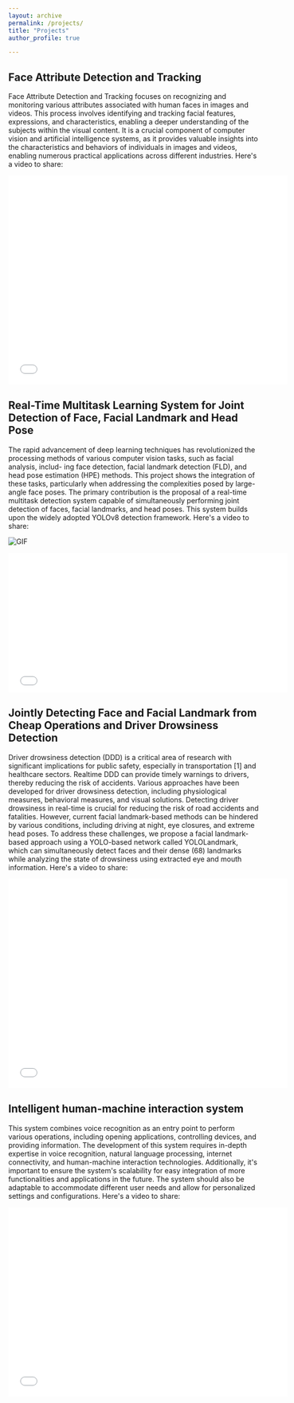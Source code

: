 ```yaml
---
layout: archive
permalink: /projects/
title: "Projects"
author_profile: true

---
```

## Face Attribute Detection and Tracking 
Face Attribute Detection and Tracking focuses on recognizing and monitoring various attributes associated with human faces in images and videos. This process involves identifying and tracking facial features, expressions, and characteristics, enabling a deeper understanding of the subjects within the visual content. It is a crucial component of computer vision and artificial intelligence systems, as it provides valuable insights into the characteristics and behaviors of individuals in images and videos, enabling numerous practical applications across different industries.
Here's a video to share:
<iframe src="//player.bilibili.com/player.html?aid=407628299&bvid=BV1bG41117ud&cid=1312266488&p=1"  width="560" height="420"  scrolling="no" border="0" frameborder="no" framespacing="0" allowfullscreen="true"> </iframe>

## Real-Time Multitask Learning System for Joint  Detection of Face, Facial Landmark  and Head Pose
The rapid advancement of deep learning techniques has revolutionized the processing methods of various computer vision tasks, such as facial analysis, includ-
ing face detection, facial landmark detection (FLD), and head pose estimation (HPE) methods. This project shows the integration of these tasks, particularly when addressing the complexities posed by large-angle face poses. The primary contribution is the proposal of a real-time multitask detection system capable of simultaneously performing joint detection of faces, facial landmarks, and head poses. This system builds upon the widely adopted YOLOv8 detection framework. Here's a video to share:

![GIF](https://github.com/qingtianwu/qingtianwu.github.io/blob/master/_data/headpose.gif)

<iframe src="//player.bilibili.com/player.html?aid=790133335&bvid=BV1xy4y1w7nY&cid=1312248844&p=1" width="560" height="280"  scrolling="no" border="0" frameborder="no" framespacing="0" allowfullscreen="true"> </iframe>

## Jointly Detecting Face and Facial Landmark from Cheap Operations and Driver Drowsiness Detection
Driver drowsiness detection (DDD) is a critical area of research with significant implications for public safety, especially in transportation [1] and healthcare sectors. Realtime DDD can provide timely warnings to drivers, thereby reducing the risk of accidents. Various approaches have been developed for driver drowsiness detection, including physiological measures, behavioral measures, and visual solutions. Detecting driver drowsiness in real-time is crucial for reducing the risk of road accidents and fatalities. However, current facial landmark-based methods can be hindered by various conditions, including driving at night, eye closures, and extreme head poses. To address these challenges, we propose a facial landmark-based approach using a YOLO-based network called YOLOLandmark, which can simultaneously detect faces and their dense (68) landmarks while analyzing the state of drowsiness using extracted eye and mouth information. Here's a video to share:

<iframe src="//player.bilibili.com/player.html?aid=277713250&bvid=BV1Tc411f7zk&cid=1312258918&p=1" width="560" height="420" scrolling="no" border="0" frameborder="no" framespacing="0" allowfullscreen="true"> </iframe>

## Intelligent human-machine interaction system

This system combines voice recognition as an entry point to perform various operations, including opening applications, controlling devices, and providing information. The development of this system requires in-depth expertise in voice recognition, natural language processing, internet connectivity, and human-machine interaction technologies. Additionally, it's important to ensure the system's scalability for easy integration of more functionalities and applications in the future. The system should also be adaptable to accommodate different user needs and allow for personalized settings and configurations. Here's a video to share:

<iframe src="//player.bilibili.com/player.html?aid=790163611&bvid=BV1iy4y1w7hr&cid=1312218152&p=1" width="560px" height="380" scrolling="no" border="0" frameborder="no" framespacing="0" allowfullscreen="true"> </iframe>
